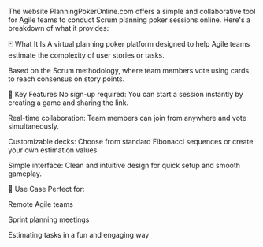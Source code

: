 The website PlanningPokerOnline.com offers a simple and collaborative tool for Agile teams to conduct Scrum planning poker sessions online. Here's a breakdown of what it provides:

🃏 What It Is
A virtual planning poker platform designed to help Agile teams estimate the complexity of user stories or tasks.

Based on the Scrum methodology, where team members vote using cards to reach consensus on story points.

🚀 Key Features
No sign-up required: You can start a session instantly by creating a game and sharing the link.

Real-time collaboration: Team members can join from anywhere and vote simultaneously.

Customizable decks: Choose from standard Fibonacci sequences or create your own estimation values.

Simple interface: Clean and intuitive design for quick setup and smooth gameplay.

🎯 Use Case
Perfect for:

Remote Agile teams

Sprint planning meetings

Estimating tasks in a fun and engaging way
